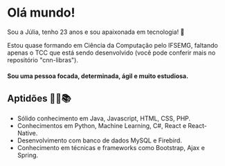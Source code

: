 # Olá mundo!

Sou a Júlia, tenho 23 anos e sou apaixonada em tecnologia! 🥰  

Estou quase formando em Ciência da Computação pelo IFSEMG, faltando apenas o TCC que está sendo desenvolvido (você pode conferir mais no repositório "cnn-libras").

#### Sou uma pessoa focada, determinada, ágil e muito estudiosa. 



## Aptidões  👩‍💻📚
- Sólido conhecimento em Java, Javascript, HTML, CSS, PHP.
- Conhecimentos em Python, Machine Learning, C#, React e React-Native.
- Desenvolvimento com banco de dados MySQL e Firebird.
- Conhecimento em técnicas e frameworks como Bootstrap, Ajax e Spring.
